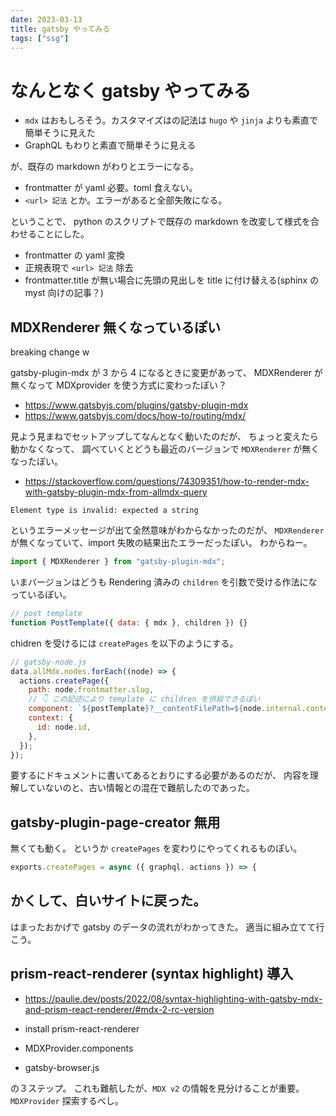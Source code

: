 ```yaml
---
date: 2023-03-13
title: gatsby やってみる
tags: ["ssg"]
---
```


# なんとなく gatsby やってみる

- `mdx` はおもしろそう。カスタマイズはの記法は `hugo` や `jinja` よりも素直で簡単そうに見えた
- GraphQL もわりと素直で簡単そうに見える

が、既存の markdown がわりとエラーになる。

- frontmatter が yaml 必要。toml 食えない。
- `<url> 記法` とか。エラーがあると全部失敗になる。

ということで、 python のスクリプトで既存の markdown を改変して様式を合わせることにした。

- frontmatter の yaml 変換
- 正規表現で `<url> 記法` 除去
- frontmatter.title が無い場合に先頭の見出しを title に付け替える(sphinx の myst 向けの記事？)

## MDXRenderer 無くなっているぽい

breaking change w

gatsby-plugin-mdx が 3 から 4 になるときに変更があって、
MDXRenderer が無くなって
MDXprovider を使う方式に変わったぽい？

- https://www.gatsbyjs.com/plugins/gatsby-plugin-mdx
- https://www.gatsbyjs.com/docs/how-to/routing/mdx/

見よう見まねでセットアップしてなんとなく動いたのだが、
ちょっと変えたら動かなくなって、
調べていくとどうも最近のバージョンで `MDXRenderer` が無くなったぽい。

- https://stackoverflow.com/questions/74309351/how-to-render-mdx-with-gatsby-plugin-mdx-from-allmdx-query

```
Element type is invalid: expected a string
```

というエラーメッセージが出て全然意味がわからなかったのだが、
`MDXRenderer` が無くなっていて、import 失敗の結果出たエラーだったぽい。
わからねー。

```jsx
import { MDXRenderer } from "gatsby-plugin-mdx";
```

いまバージョンはどうも Rendering 済みの `children` を引数で受ける作法になっているぽい。

```jsx
// post template
function PostTemplate({ data: { mdx }, children }) {}
```

chidren を受けるには `createPages` を以下のようにする。

```javascript
// gatsby-node.js
data.allMdx.nodes.forEach((node) => {
  actions.createPage({
    path: node.frontmatter.slug,
    // 👇 この記述により template に children を供給できるぽい
    component: `${postTemplate}?__contentFilePath=${node.internal.contentFilePath}`,
    context: {
      id: node.id,
    },
  });
});
```

要するにドキュメントに書いてあるとおりにする必要があるのだが、
内容を理解していないのと、古い情報との混在で難航したのであった。

## gatsby-plugin-page-creator 無用

無くても動く。
というか `createPages` を変わりにやってくれるものぽい。

```javascript
exports.createPages = async ({ graphql, actions }) => {
```

## かくして、白いサイトに戻った。

はまったおかげで gatsby のデータの流れがわかってきた。
適当に組み立てて行こう。

## prism-react-renderer (syntax highlight) 導入

- https://paulie.dev/posts/2022/08/syntax-highlighting-with-gatsby-mdx-and-prism-react-renderer/#mdx-2-rc-version

- install prism-react-renderer
- MDXProvider.components
- gatsby-browser.js

の３ステップ。
これも難航したが、`MDX v2` の情報を見分けることが重要。
`MDXProvider` 探索するべし。
